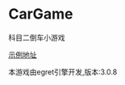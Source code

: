 # CarGame
科目二倒车小游戏
<p><a href="http://bestot.cn/2018/04/20/%E7%A7%91%E7%9B%AE%E4%BA%8C%E5%B0%8F%E6%B8%B8%E6%88%8F/" target="_blank" rel="noopener">示例地址</a></p>
<p>本游戏由egret引擎开发,版本:3.0.8</p>